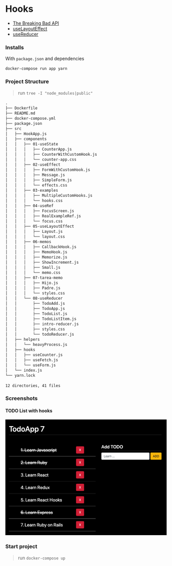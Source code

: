 # Hooks

- [The Breaking Bad API][breakingbadapi]
- [useLayoutEffect][uselayouteffect]
- [useReducer][usereducer]

[breakingbadapi]: https://breakingbadapi.com/documentation
[uselayouteffect]: https://es.reactjs.org/docs/hooks-reference.html#uselayouteffect
[usereducer]: https://es.reactjs.org/docs/hooks-reference.html#usereducer

### Installs

With `package.json` and dependencies
```shell
docker-compose run app yarn
```

### Project Structure

> run `tree -I "node_modules|public"`
```shell
.
├── Dockerfile
├── README.md
├── docker-compose.yml
├── package.json
├── src
│   ├── HookApp.js
│   ├── components
│   │   ├── 01-useState
│   │   │   ├── CounterApp.js
│   │   │   ├── CounterWithCustomHook.js
│   │   │   └── counter-app.css
│   │   ├── 02-useEffect
│   │   │   ├── FormWithCustomHook.js
│   │   │   ├── Message.js
│   │   │   ├── SimpleForm.js
│   │   │   └── effects.css
│   │   ├── 03-examples
│   │   │   ├── MultipleCustomHooks.js
│   │   │   └── hooks.css
│   │   ├── 04-useRef
│   │   │   ├── FocusScreen.js
│   │   │   ├── RealExampleRef.js
│   │   │   └── focus.css
│   │   ├── 05-useLayoutEffect
│   │   │   ├── Layout.js
│   │   │   └── layout.css
│   │   ├── 06-memos
│   │   │   ├── CallbackHook.js
│   │   │   ├── MemoHook.js
│   │   │   ├── Memorize.js
│   │   │   ├── ShowIncrement.js
│   │   │   ├── Small.js
│   │   │   └── memo.css
│   │   ├── 07-tarea-memo
│   │   │   ├── Hijo.js
│   │   │   ├── Padre.js
│   │   │   └── styles.css
│   │   └── 08-useReducer
│   │       ├── TodoAdd.js
│   │       ├── TodoApp.js
│   │       ├── TodoList.js
│   │       ├── TodoListItem.js
│   │       ├── intro-reducer.js
│   │       ├── styles.css
│   │       └── todoReducer.js
│   ├── helpers
│   │   └── heavyProcess.js
│   ├── hooks
│   │   ├── useCounter.js
│   │   ├── useFetch.js
│   │   └── useForm.js
│   └── index.js
└── yarn.lock

12 directories, 41 files
```

### Screenshots

#### TODO List with hooks

<p align="center">
  <kbd>
    <img src="screenshots/todo-list.png" title="todo list"  width="600px" height="auto">
  </kbd>
</p>

### Start project

> run `docker-compose up`

